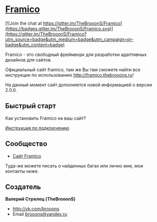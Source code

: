 # [Framico](http://framico.thebrooons.ru)

[![Join the chat at https://gitter.im/TheBrooonS/Framico](https://badges.gitter.im/TheBrooonS/Framico.svg)](https://gitter.im/TheBrooonS/Framico?utm_source=badge&utm_medium=badge&utm_campaign=pr-badge&utm_content=badge)

Framico - это свободный фреймворк для разработки адаптивных дизайнов для сайтов.

Официальный сайт framico, там же Вы там сможете найти все инструкции по использованию <http://framico.thebrooons.ru>!

На данный момент сайт дополняется новой информацией о версии 2.0.0.

## Быстрый старт

Как установить Framico на ваш сайт?

[Инструкция по подключению](http://framico.thebrooons.ru/connect.php)

## Сообщество

* [Сайт Framico](http://framico.thebrooons.ru)

Туда-же можете писать о найденных багах или лично мне, мои контакты ниже.

## Создатель

**Валерий Стрелец (TheBrooonS)**

* <http://vk.com/brooons>
* Email brooons@yandex.ru